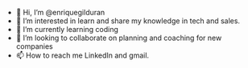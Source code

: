- 👋 Hi, I’m @enriquegilduran
- 👀 I’m interested in learn and share my knowledge in tech and sales. 
- 🌱 I’m currently learning coding
- 💞️ I’m looking to collaborate on planning and coaching for new companies
- 📫 How to reach me LinkedIn and gmail.

<!---
enriquegilduran/enriquegilduran is a ✨ special ✨ repository because its `README.md` (this file) appears on your GitHub profile.
You can click the Preview link to take a look at your changes.
--->

